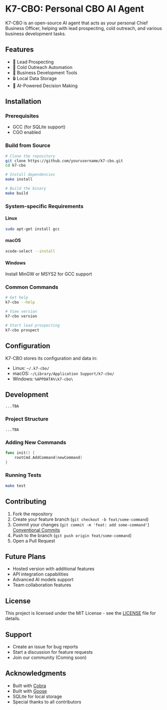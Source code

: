 # K7-CBO: Personal CBO AI Agent

K7-CBO is an open-source AI agent that acts as your personal Chief Business Officer, helping with lead prospecting, cold outreach, and various business development tasks.

## Features

- 🎯 Lead Prospecting
- 📧 Cold Outreach Automation
- 💼 Business Development Tools
- 🔒 Local Data Storage
- 🤖 AI-Powered Decision Making

## Installation

### Prerequisites

- GCC (for SQLite support)
- CGO enabled

### Build from Source

```bash
# Clone the repository
git clone https://github.com/yourusername/k7-cbo.git
cd k7-cbo

# Install dependencies
make install

# Build the binary
make build
```

### System-specific Requirements

#### Linux

```bash
sudo apt-get install gcc
```

#### macOS

```bash
xcode-select --install
```

#### Windows

Install MinGW or MSYS2 for GCC support

### Common Commands

```bash
# Get help
k7-cbo --help

# View version
k7-cbo version

# Start lead prospecting
k7-cbo prospect
```

## Configuration

K7-CBO stores its configuration and data in:

- Linux: `~/.k7-cbo/`
- macOS: `~/Library/Application Support/k7-cbo/`
- Windows: `%APPDATA%\k7-cbo\`

## Development

```
...TBA
```

### Project Structure

```
...TBA
```

### Adding New Commands

```go
func init() {
    rootCmd.AddCommand(newCommand)
}
```

### Running Tests

```bash
make test
```

## Contributing

1. Fork the repository
2. Create your feature branch (`git checkout -b feat/some-command`)
3. Commit your changes (`git commit -m 'feat: add some-command'`) [Conventional Commits](https://www.conventionalcommits.org/en/v1.0.0/)
4. Push to the branch (`git push origin feat/some-command`)
5. Open a Pull Request

## Future Plans

- Hosted version with additional features
- API integration capabilities
- Advanced AI models support
- Team collaboration features

## License

This project is licensed under the MIT License - see the [LICENSE](LICENSE) file for details.

## Support

- Create an issue for bug reports
- Start a discussion for feature requests
- Join our community (Coming soon)

## Acknowledgments

- Built with [Cobra](https://github.com/spf13/cobra)
- Built with [Goose](https://github.com/pressly/goose)
- SQLite for local storage
- Special thanks to all contributors
